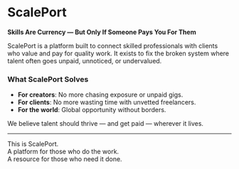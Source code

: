 # ScalePort

**Skills Are Currency — But Only If Someone Pays You For Them**

ScalePort is a platform built to connect skilled professionals with clients who value and pay for quality work. It exists to fix the broken system where talent often goes unpaid, unnoticed, or undervalued.

### What ScalePort Solves

- **For creators**: No more chasing exposure or unpaid gigs.
- **For clients**: No more wasting time with unvetted freelancers.
- **For the world**: Global opportunity without borders.

We believe talent should thrive — and get paid — wherever it lives.

---

This is ScalePort.  
A platform for those who do the work.  
A resource for those who need it done.
